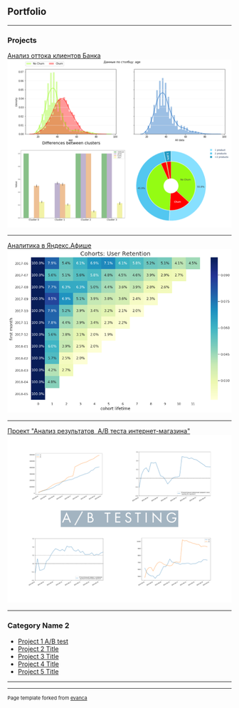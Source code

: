 ## Portfolio

---

### Projects

[Анализ оттока клиентов Банка](churn_final.md)
<img src="images/img_churn_pro.png?raw=true"/>

---
[Аналитика в Яндекс.Афише](yandex_afisha.md)
<img src="images/rr_heatmap.png?raw=true"/>

---
[Проект "Анализ результатов  A/B теста интернет-магазина"](project_1.md)
<img src="images/ab_cover.png?raw=true"/>

---

### Category Name 2

- [Project 1 A/B test](https://github.com/annlucic/yandex_praktikum/blob/master/ab_testing.ipynb)
- [Project 2 Title](http://example.com/)
- [Project 3 Title](http://example.com/)
- [Project 4 Title](http://example.com/)
- [Project 5 Title](http://example.com/)

---




---
<p style="font-size:11px">Page template forked from <a href="https://github.com/evanca/quick-portfolio">evanca</a></p>
<!-- Remove above link if you don't want to attibute -->
